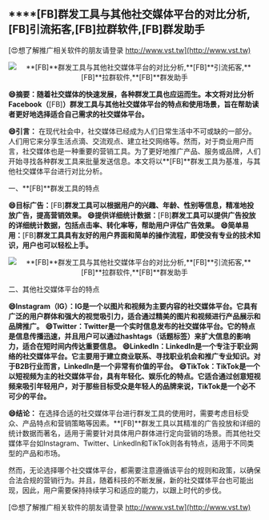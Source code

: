 ## ****[FB]**群发工具与其他社交媒体平台的对比分析,**[FB]**引流拓客,**[FB]**拉群软件,**[FB]**群发助手**

[😍想了解推广相关软件的朋友请登录 http://www.vst.tw](http://www.vst.tw)

 <center><img src="https://vst.tw/MP4/tuiguang/png/4.png" alt="**[FB]**群发工具与其他社交媒体平台的对比分析,**[FB]**引流拓客,**[FB]**拉群软件,**[FB]**群发助手"></center>

**😄摘要：随着社交媒体的快速发展，各种群发工具也应运而生。本文将对比分析Facebook（**[FB]**）群发工具与其他社交媒体平台的特点和使用场景，旨在帮助读者更好地选择适合自己需求的社交媒体平台。**

**😄引言：**
在现代社会中，社交媒体已经成为人们日常生活中不可或缺的一部分。人们用它来分享生活点滴、交流观点、建立社交网络等。然而，对于商业用户而言，社交媒体也是一种重要的营销工具。为了更好地推广产品、服务或品牌，人们开始寻找各种群发工具来批量发送信息。本文将以**[FB]**群发工具为基准，与其他社交媒体平台进行对比分析。

一、**[FB]**群发工具的特点

**😄目标广告：**[FB]**群发工具可以根据用户的兴趣、年龄、性别等信息，精准地投放广告，提高营销效果。**
**😄提供详细统计数据：**[FB]**群发工具可以提供广告投放的详细统计数据，包括点击率、转化率等，帮助用户评估广告效果。**
**😄简单易用：**[FB]**群发工具具有友好的用户界面和简单的操作流程，即使没有专业的技术知识，用户也可以轻松上手。**

 <center><img src="https://vst.tw/MP4/tuiguang/png/7.png" alt="**[FB]**群发工具与其他社交媒体平台的对比分析,**[FB]**引流拓客,**[FB]**拉群软件,**[FB]**群发助手"></center>

二、其他社交媒体平台的特点

**😄Instagram（IG）：IG是一个以图片和视频为主要内容的社交媒体平台。它具有广泛的用户群体和强大的视觉吸引力，适合通过精美的图片和视频进行产品展示和品牌推广。**
**😄Twitter：Twitter是一个实时信息发布的社交媒体平台。它的特点是信息传播迅速，并且用户可以通过hashtags（话题标签）来扩大信息的影响力，适合在短时间内传达重要信息。**
**😄LinkedIn：LinkedIn是一个专注于职业网络的社交媒体平台。它主要用于建立商业联系、寻找职业机会和推广专业知识。对于B2B行业而言，LinkedIn是一个非常有价值的平台。**
**😄TikTok：TikTok是一个以短视频为主的社交媒体平台，具有年轻化、娱乐化的特点。它适合通过创意短视频来吸引年轻用户，对于那些目标受众是年轻人的品牌来说，TikTok是一个必不可少的平台。**

**😄结论：**
在选择合适的社交媒体平台进行群发工具的使用时，需要考虑目标受众、产品特点和营销策略等因素。**[FB]**群发工具以其精准的广告投放和详细的统计数据而著名，适用于需要针对具体用户群体进行定向营销的场景。而其他社交媒体平台如Instagram、Twitter、LinkedIn和TikTok则各有特点，适用于不同类型的产品和市场。

然而，无论选择哪个社交媒体平台，都需要注意遵循该平台的规则和政策，以确保合法合规的营销行为。并且，随着科技的不断发展，新的社交媒体平台也可能出现，因此，用户需要保持持续学习和适应的能力，以跟上时代的步伐。

[😍想了解推广相关软件的朋友请登录 http://www.vst.tw](http://www.vst.tw)



